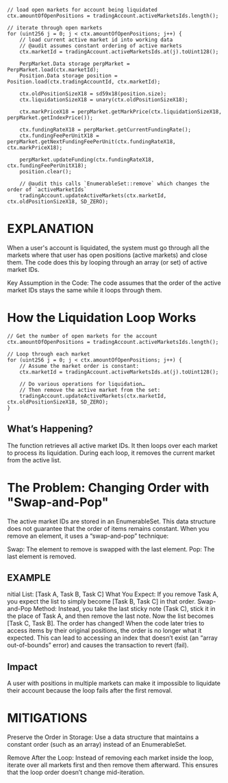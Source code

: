 
```solidity
// load open markets for account being liquidated
ctx.amountOfOpenPositions = tradingAccount.activeMarketsIds.length();

// iterate through open markets
for (uint256 j = 0; j < ctx.amountOfOpenPositions; j++) {
    // load current active market id into working data
    // @audit assumes constant ordering of active markets
    ctx.marketId = tradingAccount.activeMarketsIds.at(j).toUint128();

    PerpMarket.Data storage perpMarket = PerpMarket.load(ctx.marketId);
    Position.Data storage position = Position.load(ctx.tradingAccountId, ctx.marketId);

    ctx.oldPositionSizeX18 = sd59x18(position.size);
    ctx.liquidationSizeX18 = unary(ctx.oldPositionSizeX18);

    ctx.markPriceX18 = perpMarket.getMarkPrice(ctx.liquidationSizeX18, perpMarket.getIndexPrice());

    ctx.fundingRateX18 = perpMarket.getCurrentFundingRate();
    ctx.fundingFeePerUnitX18 = perpMarket.getNextFundingFeePerUnit(ctx.fundingRateX18, ctx.markPriceX18);

    perpMarket.updateFunding(ctx.fundingRateX18, ctx.fundingFeePerUnitX18);
    position.clear();

    // @audit this calls `EnumerableSet::remove` which changes the order of `activeMarketIds`
    tradingAccount.updateActiveMarkets(ctx.marketId, ctx.oldPositionSizeX18, SD_ZERO);
```
# EXPLANATION

When a user's account is liquidated, the system must go through all the markets where that user has open positions (active markets) and close them. The code does this by looping through an array (or set) of active market IDs.

Key Assumption in the Code:
The code assumes that the order of the active market IDs stays the same while it loops through them.


# How the Liquidation Loop Works

```solidity
// Get the number of open markets for the account
ctx.amountOfOpenPositions = tradingAccount.activeMarketsIds.length();

// Loop through each market
for (uint256 j = 0; j < ctx.amountOfOpenPositions; j++) {
    // Assume the market order is constant:
    ctx.marketId = tradingAccount.activeMarketsIds.at(j).toUint128();

    // Do various operations for liquidation…
    // Then remove the active market from the set:
    tradingAccount.updateActiveMarkets(ctx.marketId, ctx.oldPositionSizeX18, SD_ZERO);
}
```

## What’s Happening?
The function retrieves all active market IDs.
It then loops over each market to process its liquidation.
During each loop, it removes the current market from the active list.

#  The Problem: Changing Order with "Swap-and-Pop"

The active market IDs are stored in an EnumerableSet. This data structure does not guarantee that the order of items remains constant. When you remove an element, it uses a “swap-and-pop” technique:

Swap: The element to remove is swapped with the last element.
Pop: The last element is removed.


## EXAMPLE

nitial List: [Task A, Task B, Task C]
What You Expect: If you remove Task A, you expect the list to simply become [Task B, Task C] in that order.
Swap-and-Pop Method: Instead, you take the last sticky note (Task C), stick it in the place of Task A, and then remove the last note. Now the list becomes [Task C, Task B].
The order has changed!
When the code later tries to access items by their original positions, the order is no longer what it expected. This can lead to accessing an index that doesn’t exist (an “array out-of-bounds” error) and causes the transaction to revert (fail).

## Impact
A user with positions in multiple markets can make it impossible to liquidate their account because the loop fails after the first removal.

# MITIGATIONS 

Preserve the Order in Storage:
Use a data structure that maintains a constant order (such as an array) instead of an EnumerableSet.

Remove After the Loop:
Instead of removing each market inside the loop, iterate over all markets first and then remove them afterward. This ensures that the loop order doesn’t change mid-iteration.



